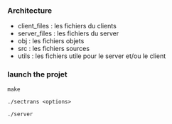 ### Architecture

- client_files : les fichiers du clients
- server_files : les fichiers du server
- obj : les fichiers objets
- src : les fichiers sources
- utils : les fichiers utile pour le server et/ou le client



### launch the projet

```
make
```
```
./sectrans <options>
```
```
./server
```